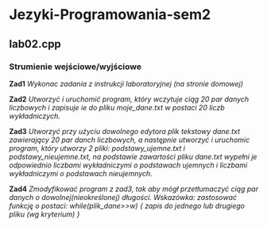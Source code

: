 # Jezyki-Programowania-sem2






## lab02.cpp

### Strumienie wejściowe/wyjściowe

**Zad1** *Wykonac zadania z instrukcji laboratoryjnej (na stronie domowej)*

**Zad2** *Utworzyć i uruchomić program, który wczytuje ciąg 20 par danych liczbowych i zapisuje ie do pliku moje_dane.txt w postaci 20 liczb wykładniczych.*

**Zad3** *Utworzyć przy użyciu dowolnego edytora plik tekstowy dane.txt zawierający 20 par danch liczbowych, a następnie utworzyć i uruchomic program, który utworzy 2 pliki: podstawy_ujemne.txt i podstawy_nieujemne.txt, na podstawie zawartości pliku dane.txt wypełni je odpowiednio liczbami wykładniczymi o podstawach ujemnych i liczbami wykładniczymi o podstawach nieujemnych.*

**Zad4** *Zmodyfikować program z zad3, tak aby mógł przetłumaczyć ciąg par danych o dowolnej(nieokreślonej) długości.
Wskazówka: zastosować funkcję o postaci: while(plik_dane>>w) { zapis do jednego lub drugiego pliku  (wg kryterium) }*
